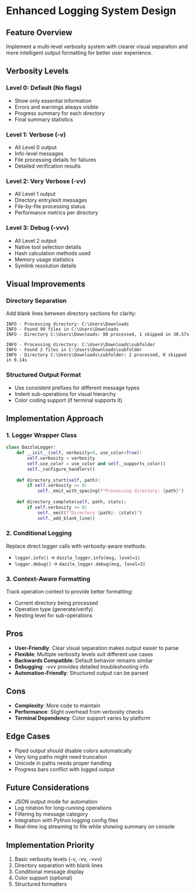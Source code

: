 # Enhanced Logging System Design

## Feature Overview
Implement a multi-level verbosity system with clearer visual separation and more intelligent output formatting for better user experience.

## Verbosity Levels

### Level 0: Default (No flags)
- Show only essential information
- Errors and warnings always visible
- Progress summary for each directory
- Final summary statistics

### Level 1: Verbose (-v)
- All Level 0 output
- Info-level messages
- File processing details for failures
- Detailed verification results

### Level 2: Very Verbose (-vv)  
- All Level 1 output
- Directory entry/exit messages
- File-by-file processing status
- Performance metrics per directory

### Level 3: Debug (-vvv)
- All Level 2 output  
- Native tool selection details
- Hash calculation methods used
- Memory usage statistics
- Symlink resolution details

## Visual Improvements

### Directory Separation
Add blank lines between directory sections for clarity:
```
INFO - Processing directory: C:\Users\Downloads
INFO - Found 99 files in C:\Users\Downloads
INFO - Directory C:\Users\Downloads: 98 processed, 1 skipped in 30.57s

INFO - Processing directory: C:\Users\Downloads\subfolder
INFO - Found 2 files in C:\Users\Downloads\subfolder
INFO - Directory C:\Users\Downloads\subfolder: 2 processed, 0 skipped in 0.14s
```

### Structured Output Format
- Use consistent prefixes for different message types
- Indent sub-operations for visual hierarchy
- Color coding support (if terminal supports it)

## Implementation Approach

### 1. Logger Wrapper Class
```python
class DazzleLogger:
    def __init__(self, verbosity=0, use_color=True):
        self.verbosity = verbosity
        self.use_color = use_color and self._supports_color()
        self._configure_handlers()
    
    def directory_start(self, path):
        if self.verbosity >= 0:
            self._emit_with_spacing(f"Processing directory: {path}")
    
    def directory_complete(self, path, stats):
        if self.verbosity >= 0:
            self._emit(f"Directory {path}: {stats}")
            self._add_blank_line()
```

### 2. Conditional Logging
Replace direct logger calls with verbosity-aware methods:
- `logger.info()` → `dazzle_logger.info(msg, level=1)`
- `logger.debug()` → `dazzle_logger.debug(msg, level=3)`

### 3. Context-Aware Formatting
Track operation context to provide better formatting:
- Current directory being processed
- Operation type (generate/verify)
- Nesting level for sub-operations

## Pros
- **User-Friendly**: Clear visual separation makes output easier to parse
- **Flexible**: Multiple verbosity levels suit different use cases
- **Backwards Compatible**: Default behavior remains similar
- **Debugging**: -vvv provides detailed troubleshooting info
- **Automation-Friendly**: Structured output can be parsed

## Cons  
- **Complexity**: More code to maintain
- **Performance**: Slight overhead from verbosity checks
- **Terminal Dependency**: Color support varies by platform

## Edge Cases
- Piped output should disable colors automatically
- Very long paths might need truncation
- Unicode in paths needs proper handling
- Progress bars conflict with logged output

## Future Considerations
- JSON output mode for automation
- Log rotation for long-running operations  
- Filtering by message category
- Integration with Python logging config files
- Real-time log streaming to file while showing summary on console

## Implementation Priority
1. Basic verbosity levels (-v, -vv, -vvv)
2. Directory separation with blank lines
3. Conditional message display
4. Color support (optional)
5. Structured formatters